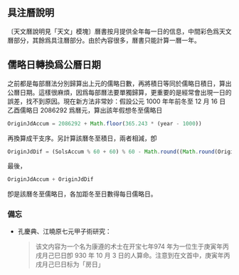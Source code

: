 ## 具注曆說明

〔天文曆說明見「天文」模塊〕曆書按月提供全年每一日的信息，中間彩色爲天文曆部分，其餘爲具注曆部分。由於內容很多，曆書只能計算一曆一年。

## 儒略日轉換爲公曆日期

之前都是每部曆法分別歸算出上元的儒略日數，再將積日等同於儒略日積日，算出公曆日期。這樣很麻煩，因爲每部曆法要單獨歸算，更重要的是經常會出現一日的誤差，找不到原因。現在新方法非常妙：假設公元 1000 年年前冬至 12 月 16 日乙酉儒略日 2086292 爲曆元，算出該年假想冬至儒略日

```javascript
OriginJdAccum = 2086292 + Math.floor(365.243 * (year - 1000))
```

再換算成干支序。另計算該曆冬至積日，兩者相減，卽

```javascript
OriginJdDif = (SolsAccum % 60 + 60) % 60 - Math.round((Math.round(OriginJdAccum) % 60 + 110) % 60.1)
```

最後，

```javascript
OriginJdAccum + OriginJdDif
```

卽是該曆冬至儒略日，各加距冬至日數得每日儒略日。

### 備忘

- 孔慶典、江曉原<v>七元甲子術研究</v>：

  > 该文内容为一个名为康遵的术士在开宝七年<n>974 年</n>为一位生于庚寅年丙戌月己巳日<n>卽 930 年 10 月 3 日</n>的人算命。注意到在文首中，庚寅年丙戌月己巳日标为「房日」
